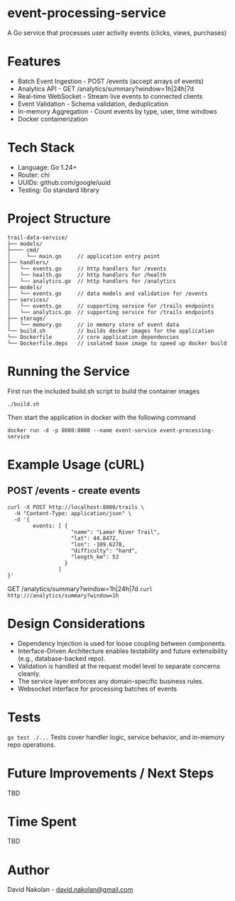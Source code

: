 # event-processing-service
A Go service that processes user activity events (clicks, views, purchases)

# Features
* Batch Event Ingestion - POST /events (accept arrays of events)
* Analytics API - GET /analytics/summary?window=1h|24h|7d
* Real-time WebSocket - Stream live events to connected clients
* Event Validation - Schema validation, deduplication
* In-memory Aggregation - Count events by type, user, time windows
* Docker containerization

# Tech Stack
* Language: Go 1.24+
* Router: chi
* UUIDs: github.com/google/uuid
* Testing: Go standard library

# Project Structure
```
trail-data-service/
├── models/
├──── cmd/
│     └── main.go     // application entry point
├── handlers/
│   └── events.go     // http handlers for /events
│   └── health.go     // http handlers for /health
│   └── analytics.go  // http handlers for /analytics
├── models/
│   └── events.go     // data models and validation for /events
├── services/
│   └── events.go     // supporting service for /trails endpoints
│   └── analytics.go  // supporting service for /trails endpoints
├── storage/
│   └── memory.go     // in memory store of event data
└── build.sh          // builds docker images for the application
└── Dockerfile        // core application dependencies
└── Dockerfile.deps   // isolated base image to speed up docker build
```

# Running the Service
First run the included build.sh script to build the container images
```
./build.sh
```

Then start the application in docker with the following command
```
docker run -d -p 8080:8080 --name event-service event-processing-service
```


# Example Usage (cURL)
## POST /events - create events
```
curl -X POST http://localhost:8080/trails \
  -H "Content-Type: application/json" \
  -d '{
        events: [ {
                    "name": "Lamar River Trail",
                    "lat": 44.8472,
                    "lon": -109.6278,
                    "difficulty": "hard",
                    "length_km": 53
                  }
                ]
}'
```

GET /analytics/summary?window=1h|24h|7d
```curl http:///analytics/summary?window=1h```

# Design Considerations
* Dependency Injection is used for loose coupling between components.
* Interface-Driven Architecture enables testability and future extensibility (e.g., database-backed repo).
* Validation is handled at the request model level to separate concerns cleanly.
* The service layer enforces any domain-specific business rules.
* Websocket interface for processing batches of events

# Tests
`go test ./...`
Tests cover handler logic, service behavior, and in-memory repo operations.

# Future Improvements / Next Steps
TBD

# Time Spent
TBD

# Author
David Nakolan - david.nakolan@gmail.com
